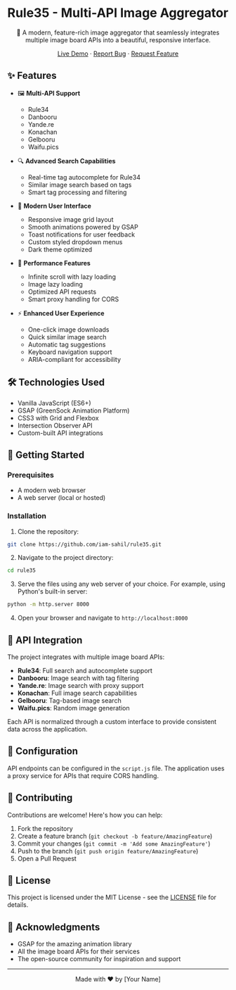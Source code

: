 # Rule35 - Multi-API Image Aggregator

<div align="center">

📸 A modern, feature-rich image aggregator that seamlessly integrates multiple image board APIs into a beautiful, responsive interface.

[Live Demo](#) · [Report Bug](#) · [Request Feature](#)

</div>

## ✨ Features

- 🖼️ **Multi-API Support**

  - Rule34
  - Danbooru
  - Yande.re
  - Konachan
  - Gelbooru
  - Waifu.pics

- 🔍 **Advanced Search Capabilities**

  - Real-time tag autocomplete for Rule34
  - Similar image search based on tags
  - Smart tag processing and filtering

- 🎨 **Modern User Interface**

  - Responsive image grid layout
  - Smooth animations powered by GSAP
  - Toast notifications for user feedback
  - Custom styled dropdown menus
  - Dark theme optimized

- 🚀 **Performance Features**

  - Infinite scroll with lazy loading
  - Image lazy loading
  - Optimized API requests
  - Smart proxy handling for CORS

- ⚡ **Enhanced User Experience**
  - One-click image downloads
  - Quick similar image search
  - Automatic tag suggestions
  - Keyboard navigation support
  - ARIA-compliant for accessibility

## 🛠️ Technologies Used

- Vanilla JavaScript (ES6+)
- GSAP (GreenSock Animation Platform)
- CSS3 with Grid and Flexbox
- Intersection Observer API
- Custom-built API integrations

## 🚀 Getting Started

### Prerequisites

- A modern web browser
- A web server (local or hosted)

### Installation

1. Clone the repository:

```bash
git clone https://github.com/iam-sahil/rule35.git
```

2. Navigate to the project directory:

```bash
cd rule35
```

3. Serve the files using any web server of your choice. For example, using Python's built-in server:

```bash
python -m http.server 8000
```

4. Open your browser and navigate to `http://localhost:8000`

## 📝 API Integration

The project integrates with multiple image board APIs:

- **Rule34**: Full search and autocomplete support
- **Danbooru**: Image search with tag filtering
- **Yande.re**: Image search with proxy support
- **Konachan**: Full image search capabilities
- **Gelbooru**: Tag-based image search
- **Waifu.pics**: Random image generation

Each API is normalized through a custom interface to provide consistent data across the application.

## 🔧 Configuration

API endpoints can be configured in the `script.js` file. The application uses a proxy service for APIs that require CORS handling.

## 🤝 Contributing

Contributions are welcome! Here's how you can help:

1. Fork the repository
2. Create a feature branch (`git checkout -b feature/AmazingFeature`)
3. Commit your changes (`git commit -m 'Add some AmazingFeature'`)
4. Push to the branch (`git push origin feature/AmazingFeature`)
5. Open a Pull Request

## 📜 License

This project is licensed under the MIT License - see the [LICENSE](LICENSE) file for details.

## 🙏 Acknowledgments

- GSAP for the amazing animation library
- All the image board APIs for their services
- The open-source community for inspiration and support

---

<div align="center">
Made with ❤️ by [Your Name]
</div>
